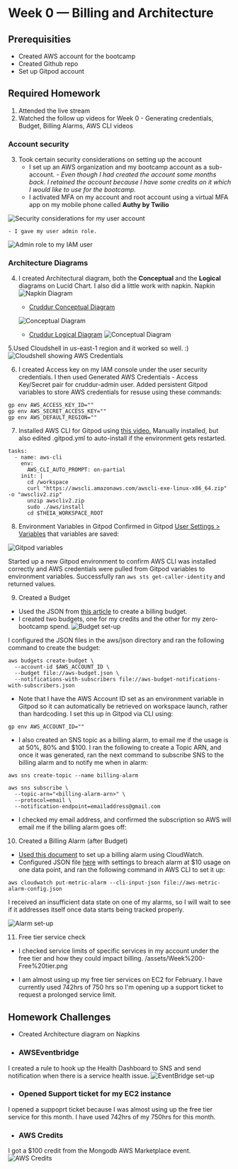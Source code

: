 # Week 0 — Billing and Architecture

## Prerequisities
 - Created AWS account for the bootcamp
 - Created Github repo
 - Set up Gitpod account 

## Required Homework
1. Attended the live stream
2. Watched the follow up videos for Week 0 - Generating credentials, Budget, Billing Alarms, AWS CLI videos

### Account security
3. Took certain security considerations on setting up the account
    - I set up an AWS organization and my bootcamp account as a sub-account. - *Even though I had created the account some months back. I retained the account because I have some credits on it which I would like to use for the bootcamp.*
    - I activated MFA on my account and root account using a virtual MFA app on my mobile phone called **Authy by Twilio**
  
  ![Security considerations for my user account](assets/Week%200-IAM%20security%20recommendations.png)
  
    - I gave my user admin role.
![Admin role to my IAM user](assets/Week0%20-AWS%20Admin%20-user.png)

### Architecture Diagrams

4. I created Architectural diagram, both the **Conceptual** and the **Logical** diagrams on Lucid Chart. I also did a little work with napkin.
Napkin
   ![Napkin Diagram](assets/Week0%20-%20Napkin%20image.jpg)
    - [Cruddur Conceptual Diagram](https://lucid.app/lucidchart/d0099a6b-c439-49d6-9cd0-6ae210eb165e/edit?invitationId=inv_542f629e-965d-4657-8013-154f306e223e)
   
   ![Conceptual Diagram](assets/_Cruddur%20-%20Conceptual%20Diagram%20(1).png)
   
    - [Cruddur Logical Diagram](https://lucid.app/lucidchart/a5a64e5f-b0f1-40a0-88d6-8ce213c7d2e0/edit?viewport_loc=63%2C-255%2C3469%2C1747%2C0_0&invitationId=inv_55f3b14f-5f06-4c63-84af-845bfaaf1f5d)
  ![Conceptual Diagram](assets/Cruddur%20Logical%20Architecture%20Diagram%20(1).png)
   
5.Used Cloudshell in us-east-1 region and it worked so well. :)
![Cloudshell showing AWS Credentials](assets/Week0%20-AWS%20Cloudshell.png)

6. I created Access key on my IAM console under the user security credentials. I then used Generated AWS Credentials - Access Key/Secret pair for cruddur-admin user. Added persistent Gitpod variables to store AWS credentials for resuse using these commands:
```
gp env AWS_ACCESS_KEY_ID=""
gp env AWS_SECRET_ACCESS_KEY=""
gp env AWS_DEFAULT_REGION=""
```

7. Installed AWS CLI for Gitpod using [this video.](https://www.youtube.com/watch?v=OdUnNuKylHg) Manually installed, but also edited .gitpod.yml to auto-install if the environment gets restarted.
```
tasks:
  - name: aws-cli
    env:
      AWS_CLI_AUTO_PROMPT: on-partial
    init: |
      cd /workspace
      curl "https://awscli.amazonaws.com/awscli-exe-linux-x86_64.zip" -o "awscliv2.zip"
      unzip awscliv2.zip
      sudo ./aws/install
      cd $THEIA_WORKSPACE_ROOT
```

8. Environment Variables in Gitpod
Confirmed in Gitpod [User Settings > Variables](https://gitpod.io/user/variables) that variables are saved:

![Gitpod variables](assets/Week%200-%20Gitpod%20Variables.png)

Started up a new Gitpod environment to confirm AWS CLI was installed correctly and AWS credentials were pulled from Gitpod variables to environment variables.  Successfully ran ```aws sts get-caller-identity``` and returned values.

9.  Created a Budget

  * Used the JSON from [this article](https://awscli.amazonaws.com/v2/documentation/api/latest/reference/budgets/create-budget.html) to create a billing budget.  
  * I created two budgets, one for my credits and the other for my zero-bootcamp spend. 
  ![Budget set-up](assets/Week%200-Budgets.png)
  
   I configured the JSON files in the aws/json directory and ran the following command to create the budget:

  ```
  aws budgets create-budget \
    --account-id $AWS_ACCOUNT_ID \
    --budget file://aws-budget.json \
    --notifications-with-subscribers file://aws-budget-notifications-with-subscribers.json
  ```

  * Note that I have the AWS Account ID set as an environment variable in Gitpod so it can automatically be retrieved on workspace launch, rather than hardcoding.  I set this up in Gitpod via CLI using:
  
  ```
  gp env AWS_ACCOUNT_ID=""
  ```

  * I also created an SNS topic as a billing alarm, to email me if the usage is at 50%, 80% and $100.  I ran the following to create a Topic ARN, and once it was generated, ran the next command to subscribe SNS to the billing alarm and to notify me when in alarm:

  ```
  aws sns create-topic --name billing-alarm

  aws sns subscribe \
    --topic-arn="<billing-alarm-arn>" \
    --protocol=email \
    --notification-endpoint=emailaddress@gmail.com
```

* I checked my email address, and confirmed the subscription so AWS will email me if the billing alarm goes off:

  
10.  Created a Billing Alarm (after Budget)

* [Used this document](https://docs.aws.amazon.com/AmazonCloudWatch/latest/monitoring/monitor_estimated_charges_with_cloudwatch.html) to set up a billing alarm using CloudWatch.
* Configured JSON file [here](../aws/json/aws-metric-alarm-config.json) with settings to breach alarm at $10 usage on one data point, and ran the following command in AWS CLI to set it up:

```
aws cloudwatch put-metric-alarm --cli-input-json file://aws-metric-alarm-config.json
```

I received an insufficient data state on one of my alarms, so I will wait to see if it addresses itself once data starts being tracked properly.


![Alarm set-up](assets/Week%200%20-%20Alarms.png)

11. Free tier service check
*  I checked service limits of specific services in my account under the free tier and how they could impact billing.
/assets/Week%200-Free%20tier.png

*  I am almost using up my free tier services on EC2 for February. I have currently used 742hrs of 750 hrs so I'm opening up a support ticket to request a prolonged service limit.
  


   
## Homework Challenges
  - Created Architecture diagram on Napkins
  - ### AWSEventbridge
   I created a rule to hook up the Health Dashboard to SNS and send notification when there is a service health issue.
   ![EventBridge set-up](assets/Week%200%20-%20Alarms.png)
   
  - ### Opened Support ticket for my EC2 instance
  I opened a suppoprt ticket because I was almost using up the free tier service for this month. I have used 742hrs of my 750hrs for this month.
  
  - ### AWS Credits
   I got a $100 credit from the Mongodb AWS Marketplace event. 
 ![AWS Credits](assets/Week%200-%20Credits.png)
